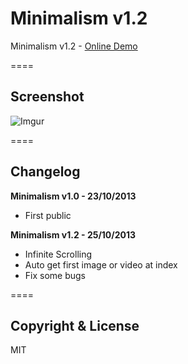 # Minimalism v1.2

Minimalism v1.2 - [Online Demo](http://minimalism.hnq.me)

====

## Screenshot

![Imgur](http://i.imgur.com/OAguN0K.png)

====

## Changelog

**Minimalism v1.0 - 23/10/2013**
+ First public

**Minimalism v1.2 - 25/10/2013**
+ Infinite Scrolling
+ Auto get first image or video at index
+ Fix some bugs

====

## Copyright & License

MIT
